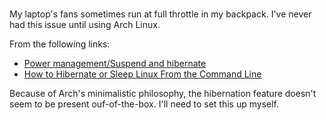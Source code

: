 # 
My laptop's fans sometimes run at full throttle in my backpack. I've never had this issue until using Arch Linux. 

From the following links:
- [Power management/Suspend and hibernate](https://wiki.archlinux.org/title/Power_management/Suspend_and_hibernate)
- [How to Hibernate or Sleep Linux From the Command Line](https://www.howtogeek.com/devops/how-to-hibernate-or-sleep-linux-from-the-command-line/)

Because of Arch's minimalistic philosophy, the hibernation feature doesn't seem to be present ouf-of-the-box. I'll need to set this up myself. 
